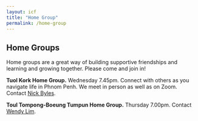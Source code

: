 ```yaml
---
layout: icf
title: "Home Group"
permalink: /home-group
---
```

## Home Groups

Home groups are a great way of building supportive friendships and learning and growing together.
Please come and join in!

**Tuol Kork Home Group.**
Wednesday 7.45pm.
Connect with others as you navigate life in Phnom Penh.
We meet in person as well as on Zoom.
Contact [Nick Byles](mailto:nick.byles@gmail.com).

**Toul Tompong-Boeung Tumpun Home Group.**
Thursday 7.00pm.
Contact [Wendy Lim](mailto:wendyincambodia@gmail.com).
